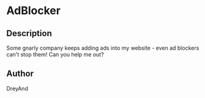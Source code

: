 # AdBlocker

## Description

Some gnarly company keeps adding ads into my website - even ad blockers can't stop them! Can you help me out?

## Author

DreyAnd
